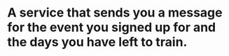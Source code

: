 # A service that sends you a message for the event you signed up for and the days you have left to train.
